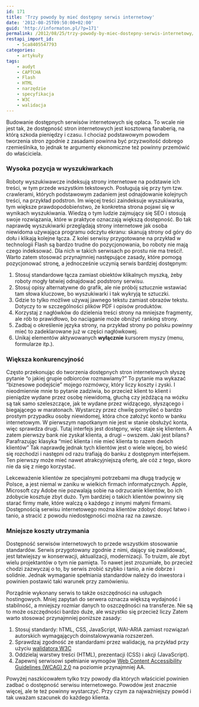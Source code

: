 ```yaml
---
id: 171
title: 'Trzy powody by mieć dostępny serwis internetowy'
date: '2012-08-25T09:50:00+02:00'
guid: 'http://informaton.pl/?p=171'
permalink: /2012/08/25/trzy-powody-by-miec-dostepny-serwis-internetowy/
restapi_import_id:
    - 5ca8405547793
categories:
    - artykuły
tags:
    - audyt
    - CAPTCHA
    - Flash
    - HTML
    - narzędzie
    - specyfikacja
    - W3C
    - walidacja
---
```


Budowanie dostępnych serwisów internetowych się opłaca. To wcale nie jest tak, że dostępność stron internetowych jest kosztowną fanaberią, na którą szkoda pieniędzy i czasu. I chociaż podstawowym powodem tworzenia stron zgodnie z zasadami powinna być przyzwoitość dobrego rzemieślnika, to jednak te argumenty ekonomiczne też powinny przemówić do właściciela.

### Wysoka pozycja w wyszukiwarkach

Roboty wyszukiwawcze indeksują strony internetowe na podstawie ich treści, w tym przede wszystkim tekstowych. Posługują się przy tym tzw. crawlerami, których podstawowym zadaniem jest odnajdowanie kolejnych treści, na przykład podstron. Im więcej treści zaindeksuje wyszukiwarka, tym większe prawdopodobieństwo, że konkretna strona pojawi się w wynikach wyszukiwania. Wiedzą o tym ludzie zajmujący się SEO i stosują swoje rozwiązania, które w praktyce oznaczają większą dostępność. Bo tak naprawdę wyszukiwarki przeglądają strony internetowe jak osoba niewidoma używająca programu odczytu ekranu: skanują strony od góry do dołu i klikają kolejne łącza. Z kolei serwisy przygotowane na przykład w technologii Flash są bardzo trudne do pozycjonowania, bo roboty nie mają czego indeksować. Dla nich w takich serwisach po prostu nie ma treści!. Warto zatem stosować przynajmniej następujące zasady, które pomogą pozycjonować stronę, a jednocześnie uczynią serwis bardziej dostępnym:

1. Stosuj standardowe łącza zamiast obiektów klikalnych myszką, żeby roboty mogły łatwiej odnajdować podstrony serwisu.
2. Stosuj opisy alternatywne do grafik, ale nie próbój sztucznie wstawiać tam słowa kluczowe, bo wyszukiwarki i tak wykryją te sztuczki.
3. Gdzie to tylko możliwe używaj jawnego tekstu zamiast obrazów tekstu. Dotyczy to w szczególności plików PDF i opisów produktów.
4. Korzystaj z nagłówków do dzielenia treści strony na mniejsze fragmenty, ale rób to prawidłowo, bo naciąganie może obniżyć ranking strony.
5. Zadbaj o określenie języka strony, na przykład strony po polsku powinny mieć to zadeklarowane już w części nagłówkowej.
6. Unikaj elementów aktywowanych **wyłącznie** kursorem myszy (menu, formularze itp.).

### Większa konkurencyjność

Często przekonując do tworzenia dostępnych stron internetowych słyszę pytanie “o jakiej grupie odbiorców rozmawiamy?” To pytanie ma wykazać “biznesowe podejście” mojego rozmówcy, który liczy koszty i zyski. I nieodmiennie mnie to pytanie zadziwia, bo przecież klient to klient i pieniądze wydane przez osobę niewidomą, głuchą czy jeżdżącą na wózku są tak samo szeleszczące, jak te wydane przez widzącego, słyszącego i biegającego w maratonach. Wystarczy przez chwilę pomyśleć o bardzo prostym przypadku osoby niewidomej, która chce założyć konto w banku internetowym. W pierwszym napotkanym nie jest w stanie obsłużyć konta, więc sprawdza drugi. Tutaj interfejs jest dostępny, więc staje się klientem. A zatem pierwszy bank nie zyskał klienta, a drugi – owszem. Jaki jest bilans? Parafrazując klasyka “mieć klienta i nie mieć klienta to razem dwóch klientów” Tak naprawdę jednak tych klientów jest o wiele więcej, bo wieść się rozchodzi i następni od razu trafiają do banku z dostępnym interfejsem. Ten pierwszy może mieć nawet atrakcyjniejszą ofertę, ale cóż z tego, skoro nie da się z niego korzystać.

Lekceważenie klientów ze specjalnymi potrzebami ma długą tradycję w Polsce, a jest niemal w zaniku w wielkich firmach informatycznych. Apple, Microsoft czy Adobe nie pozwalają sobie na odrzucanie klientów, bo ich zdobycie kosztuje zbyt dużo. Tym bardziej o takich klientów powinny się starać firmy małe, które walczą o każdego z innymi małymi firmami. Dostępnością serwisu internetowego można klientów zdobyć dosyć łatwo i tanio, a stracić z powodu niedostępności można raz na zawsze.

### Mniejsze koszty utrzymania

Dostępność serwisów internetowych to przede wszystkim stosowanie standardów. Serwis przygotowany zgodnie z nimi, dający się zwalidować, jest łatwiejszy w konserwacji, aktualizacji, modernizacji. To truizm, ale zbyt wielu projektantów o tym nie pamięta. To nawet jest zrozumiałe, bo przecież chodzi zazwyczaj o to, by serwis zrobić szybko i tanio, a nie dobrze i solidnie. Jednak wymaganie spełniania standardów należy do inwestora i powinien postawić taki warunek przy zamówieniu.

Porządnie wykonany serwis to także oszczędności na usługach hostingowych. Mniej zapytań do serwera oznacza większą wydajność i stabilność, a mniejszy rozmiar danych to oszczędności na transferze. Nie są to może oszczędności bardzo duże, ale wszystko się przecież liczy Zatem warto stosować przynajmniej poniższe zasady:

1. Stosuj standardy: hTML, CSS, JavaScript, WAI-ARIA zamiast rozwiązań autorskich wymagających doinstalowywania rozszerzeń.
2. Sprawdzaj zgodność ze standardami przez walidację, na przykład przy użyciu [walidatora W3C](http://validator.w3.org)
3. Oddzielaj warstwy treści (HTML), prezentacji (CSS) i akcji (JavaScript).
4. Zapewnij serwisowi spełnianie wymogów [Web Content Accessibility Guidelines (WCAG) 2.0](http://www.w3.org/tr/wcag20) na poziomie przynajmniej AA.

Powyżej naszkicowałem tylko trzy powody dla których właściciel powinien zadbać o dostępność serwisu internetowego. Powodów jest znacznie więcej, ale te też powinny wystarczyć. Przy czym za najważniejszy powód i tak uważam szacunek do każdego klienta.
